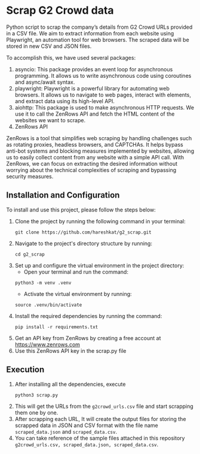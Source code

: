 # Scrap G2 Crowd data

Python script to scrap the company’s details from G2 Crowd URLs provided in a CSV file. We aim to extract information from each website using Playwright, an automation tool for web browsers. The scraped data will be stored in new CSV and JSON files.

To accomplish this, we have used several packages:
1. asyncio: This package provides an event loop for asynchronous programming. It allows us to write asynchronous code using coroutines and async/await syntax.
2. playwright: Playwright is a powerful library for automating web browsers. It allows us to navigate to web pages, interact with elements, and extract data using its high-level API.
3. aiohttp: This package is used to make asynchronous HTTP requests. We use it to call the ZenRows API and fetch the HTML content of the websites we want to scrape.
4. ZenRows API

ZenRows is a tool that simplifies web scraping by handling challenges such as rotating proxies, headless browsers, and CAPTCHAs. It helps bypass anti-bot systems and blocking measures implemented by websites, allowing us to easily collect content from any website with a simple API call. With ZenRows, we can focus on extracting the desired information without worrying about the technical complexities of scraping and bypassing security measures.


## Installation and Configuration
To install and use this project, please follow the steps below:

1. Clone the project by running the following command in your terminal:
   ```
   git clone https://github.com/hareshkat/g2_scrap.git
   ```
3. Navigate to the project's directory structure by running:
   ```
   cd g2_scrap
   ```
4. Set up and configure the virtual environment in the project directory:
   - Open your terminal and run the command:
   ```
   python3 -m venv .venv
   ```
   - Activate the virtual environment by running:
   ```
   source .venv/bin/activate
   ```
5. Install the required dependencies by running the command:
   ```
   pip install -r requirements.txt
   ```
6. Get an API key from ZenRows by creating a free account at https://www.zenrows.com
7. Use this ZenRows API key in the scrap.py file

## Execution
1. After installing all the dependencies, execute
   ```
   python3 scrap.py
   ```
2. This will get the URLs from the `g2crowd_urls.csv` file and start scrapping them one by one.
3. After scrapping each URL, It will create the output files for storing the scrapped data in JSON and CSV format with the file name `scraped_data.json` and `scraped_data.csv`.
4. You can take reference of the sample files attached in this repository `g2crowd_urls.csv, scraped_data.json, scraped_data.csv`.
